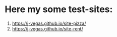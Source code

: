 # Here my some test-sites:

1. https://j-vegas.github.io/site-pizza/
2. https://j-vegas.github.io/site-rent/
